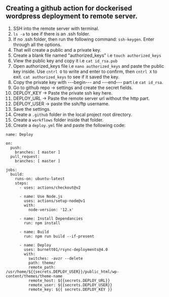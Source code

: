 ## Creating a github action for dockerised wordpress deployment to remote server. 

1. SSH into the remote server with terminal.
2. `ls -a` to see if there is an .ssh folder. 
3. If no .ssh folder, then run the following command: `ssh-keygen`. Enter through all the options.
4. That will create a public and a private key. 
5. Create a blank file named "authorized_keys" i.e `touch authorized_keys`
6. View the public key and copy it i.e `cat id_rsa.pub`
7. Open authorized_keys file i.e `nano authorized_keys` and paste the public key inside. Use `cntrl O` to write and enter to confirm, then `cntrl X` to exit. `cat authorized_keys` to see if it saved the key. 
8. Copy the private key with ---begin--- and ---end--- part i.e `cat id_rsa`.
9. Go to github repo -> settings and create the secret fields. 
10. DEPLOY_KEY -> Paste the private ssh key here. 
11. DEPLOY_URL -> Paste the remote server url without the http part. 
12. DEPLOY_USER -> paste the ssh/ftp username. 
13. Save the settings. 
16. Create a `.github` folder in the local project root directory. 
17. Create a `workflows` folder inside that folder. 
18. Create a `deploy.yml` file and paste the following code:

```
name: Deploy

on:
  push:
    branches: [ master ]
  pull_request:
    branches: [ master ]

jobs:
  build:
    runs-on: ubuntu-latest
    steps:
      - uses: actions/checkout@v2

      - name: Use Node.js
        uses: actions/setup-node@v1
        with:
          node-version: '12.x'

      - name: Install Dependancies
        run: npm install

      - name: Build
        run: npm run build --if-present

      - name: Deploy
        uses: burnett01/rsync-deployments@4.0
        with:
          switches: -avzr --delete
          path: theme/
          remote_path: /usr/home/${{secrets.DEPLOY_USER}}/public_html/wp-content/themes/theme-name
          remote_host: ${{secrets.DEPLOY_URL}}
          remote_user: ${{secrets.DEPLOY_USER}}
          remote_key: ${{ secrets.DEPLOY_KEY }}
```
  
